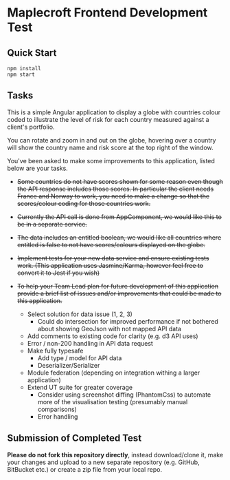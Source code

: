 # Maplecroft Frontend Development Test

## Quick Start

```
npm install
npm start
```

## Tasks

This is a simple Angular application to display a globe with countries colour coded to illustrate the level of risk for each country measured against a client's portfolio.

You can rotate and zoom in and out on the globe, hovering over a country will show the country name and risk score at the top right of the window.

You've been asked to make some improvements to this application, listed below are your tasks.

* ~~Some countries do not have scores shown for some reason even though the API response includes those scores. In particular the client needs France and Norway to work, you need to make a change so that the scores/colour coding for those countries work.~~

* ~~Currently the API call is done from AppComponent, we would like this to be in a separate service.~~

* ~~The data includes an entitled boolean, we would like all countries where entitled is false to not have scores/colours displayed on the globe.~~

* ~~Implement tests for your new data service and ensure existing tests work. (This application uses Jasmine/Karma, however feel free to convert it to Jest if you wish)~~

* ~~To help your Team Lead plan for future development of this application provide a brief list of issues and/or improvements that could be made to this application.~~
    * Select solution for data issue (1, 2, 3)
        * Could do intersection for improved performance if not bothered about showing GeoJson with not mapped API data 
    * Add comments to existing code for clarity (e.g. d3 API uses)
    * Error / non-200 handling in API data request
    * Make fully typesafe
        * Add type / model for API data
        * Deserializer/Serializer
    * Module federation (depending on integration withing a larger application)    
    * Extend UT suite for greater coverage
      * Consider using screenshot diffing (PhantomCss) to automate more of the visualisation testing (presumably manual comparisons)
      * Error handling 

## Submission of Completed Test

**Please do not fork this repository directly**, instead download/clone it, make your changes and upload to a new separate repository (e.g. GitHub, BitBucket etc.) or create a zip file from your local repo.
